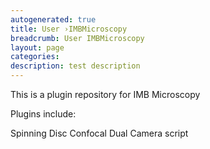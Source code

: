 ```yaml
---
autogenerated: true
title: User ›IMBMicroscopy
breadcrumb: User IMBMicroscopy
layout: page
categories: 
description: test description
---
```


This is a plugin repository for IMB Microscopy

Plugins include:

Spinning Disc Confocal Dual Camera script
